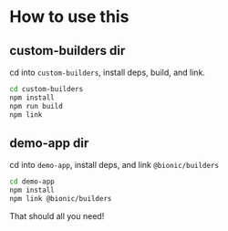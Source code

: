 # How to use this

## custom-builders dir

cd into `custom-builders`, install deps, build, and link.

```bash
cd custom-builders
npm install
npm run build
npm link
```

## demo-app dir

cd into `demo-app`, install deps, and link `@bionic/builders`


```bash
cd demo-app
npm install
npm link @bionic/builders
```


That should all you need!


